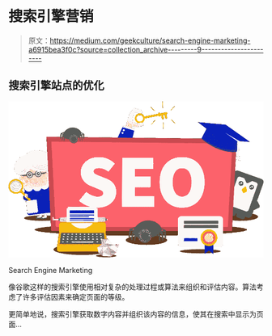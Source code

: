 # 搜索引擎营销

> 原文：<https://medium.com/geekculture/search-engine-marketing-a6915bea3f0c?source=collection_archive---------9----------------------->

## 搜索引擎站点的优化

![](img/f2fdfcf1c500f92c5886b65938da48a5.png)

Search Engine Marketing

像谷歌这样的搜索引擎使用相对复杂的处理过程或算法来组织和评估内容。算法考虑了许多评估因素来确定页面的等级。

更简单地说，搜索引擎获取数字内容并组织该内容的信息，使其在搜索中显示为页面…